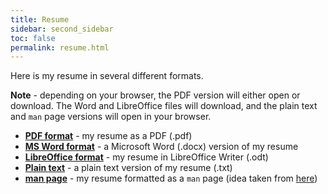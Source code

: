 ```yaml
---
title: Resume 
sidebar: second_sidebar
toc: false
permalink: resume.html
---
```


Here is my resume in several different formats. 

**Note** - depending on your browser, the PDF version will either open or download. The Word and LibreOffice files will download, and the plain text and `man` page versions will open in your browser. 

* [**PDF format**](/pages/docs/resume/AlanBowmanResume.pdf) - my resume as a PDF (.pdf) 
* [**MS Word format**](/pages/docs/resume/AlanBowmanResume.docx) - a Microsoft Word (.docx) version of my resume
* [**LibreOffice format**](/pages/docs/resume/AlanBowmanResume.odt) - my resume in LibreOffice Writer (.odt)
* [**Plain text**](/pages/docs/resume/alanbowmanresume.txt) - a plain text version of my resume (.txt)
* [**man page**](/pages/docs/resume/alanbowman_resume.html) - my resume formatted as a `man` page (idea taken from [here](https://majorhayden.com/))

